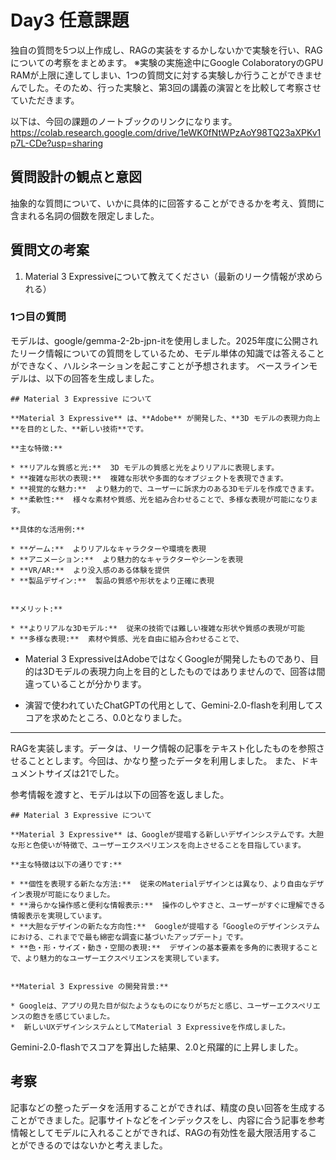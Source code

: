 # Day3 任意課題
独自の質問を5つ以上作成し、RAGの実装をするかしないかで実験を行い、RAGについての考察をまとめます。
※実験の実施途中にGoogle ColaboratoryのGPU RAMが上限に達してしまい、1つの質問文に対する実験しか行うことができませんでした。そのため、行った実験と、第3回の講義の演習とを比較して考察させていただきます。

以下は、今回の課題のノートブックのリンクになります。
https://colab.research.google.com/drive/1eWK0fNtWPzAoY98TQ23aXPKv1p7L-CDe?usp=sharing

## 質問設計の観点と意図
抽象的な質問について、いかに具体的に回答することができるかを考え、質問に含まれる名詞の個数を限定しました。


## 質問文の考案

1. Material 3 Expressiveについて教えてください（最新のリーク情報が求められる）


### 1つ目の質問

モデルは、google/gemma-2-2b-jpn-itを使用しました。2025年度に公開されたリーク情報についての質問をしているため、モデル単体の知識では答えることができなく、ハルシネーションを起こすことが予想されます。
ベースラインモデルは、以下の回答を生成しました。

```
## Material 3 Expressive について

**Material 3 Expressive** は、**Adobe** が開発した、**3D モデルの表現力向上**を目的とした、**新しい技術**です。

**主な特徴:**

* **リアルな質感と光:**  3D モデルの質感と光をよりリアルに表現します。
* **複雑な形状の表現:**  複雑な形状や多面的なオブジェクトを表現できます。
* **視覚的な魅力:**  より魅力的で、ユーザーに訴求力のある3Dモデルを作成できます。
* **柔軟性:**  様々な素材や質感、光を組み合わせることで、多様な表現が可能になります。

**具体的な活用例:**

* **ゲーム:**  よりリアルなキャラクターや環境を表現
* **アニメーション:**  より魅力的なキャラクターやシーンを表現
* **VR/AR:**  より没入感のある体験を提供
* **製品デザイン:**  製品の質感や形状をより正確に表現


**メリット:**

* **よりリアルな3Dモデル:**  従来の技術では難しい複雑な形状や質感の表現が可能
* **多様な表現:**  素材や質感、光を自由に組み合わせることで、
```

* Material 3 ExpressiveはAdobeではなくGoogleが開発したものであり、目的は3Dモデルの表現力向上を目的としたものではありませんので、回答は間違っていることが分かります。

* 演習で使われていたChatGPTの代用として、Gemini-2.0-flashを利用してスコアを求めたところ、0.0となりました。

---


RAGを実装します。データは、リーク情報の記事をテキスト化したものを参照させることとします。今回は、かなり整ったデータを利用しました。
また、ドキュメントサイズは21でした。

参考情報を渡すと、モデルは以下の回答を返しました。

```
## Material 3 Expressive について

**Material 3 Expressive** は、Googleが提唱する新しいデザインシステムです。大胆な形と色使いが特徴で、ユーザーエクスペリエンスを向上させることを目指しています。

**主な特徴は以下の通りです:**

* **個性を表現する新たな方法:**  従来のMaterialデザインとは異なり、より自由なデザイン表現が可能になりました。
* **滑らかな操作感と便利な情報表示:**  操作のしやすさと、ユーザーがすぐに理解できる情報表示を実現しています。
* **大胆なデザインの新たな方向性:**  Googleが提唱する「Googleのデザインシステムにおける、これまでで最も綿密な調査に基づいたアップデート」です。
* **色・形・サイズ・動き・空間の表現:**  デザインの基本要素を多角的に表現することで、より魅力的なユーザーエクスペリエンスを実現しています。


**Material 3 Expressive の開発背景:**

* Googleは、アプリの見た目が似たようなものになりがちだと感じ、ユーザーエクスペリエンスの飽きを感じていました。
*  新しいUXデザインシステムとしてMaterial 3 Expressiveを作成しました。
```

Gemini-2.0-flashでスコアを算出した結果、2.0と飛躍的に上昇しました。

## 考察
記事などの整ったデータを活用することができれば、精度の良い回答を生成することができました。記事サイトなどをインデックスをし、内容に合う記事を参考情報としてモデルに入れることができれば、RAGの有効性を最大限活用することができるのではないかと考えました。